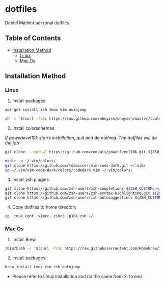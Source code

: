 # dotfiles

Daniel Mathiot personal dotfiles

<!-- TABLE OF CONTENTS -->
## Table of Contents

* [Installation Method](#installation-method)
  * [Linux](#linux)
  * [Mac Os](#mac-os)


## Installation Method 

### Linux

1. Install packages

```bash
apt-get install zsh tmux vim autojump

sh -c "$(curl -fsSL https://raw.github.com/ohmyzsh/ohmyzsh/master/tools/install.sh)"
```

2. Install colorschemes

*If powerlevel10k starts installation, quit and do nothing. The dotfiles will do the job*

```bash
git clone --depth=1 https://github.com/romkatv/powerlevel10k.git ${ZSH_CUSTOM:-~/.oh-my-zsh/custom}/themes/powerlevel10k

mkdir -p ~/.vim/colors/
git clone https://github.com/tomasiser/vim-code-dark.git ~/.vim/
cp ~/.vim/vim-code-dark/colors/codedark.vim ~/.vim/colors/
```
3. Install zsh plugins

```bash
git clone https://github.com/zsh-users/zsh-completions ${ZSH_CUSTOM:=~/.oh-my-zsh/custom}/plugins/zsh-completions
git clone https://github.com/zsh-users/zsh-syntax-highlighting.git ${ZSH_CUSTOM:-~/.oh-my-zsh/custom}/plugins/zsh-syntax-highlighting
git clone https://github.com/zsh-users/zsh-autosuggestions ${ZSH_CUSTOM:-~/.oh-my-zsh/custom}/plugins/zsh-autosuggestions
```

4. Copy dotfiles to home directory

```bash
cp .tmux.conf .vimrc. zshrc .p10k.zsh ~/
```
### Mac Os

1. Install Brew

```bash
/bin/bash -c "$(curl -fsSL https://raw.githubusercontent.com/Homebrew/install/master/install.sh)"
```

2. Install packages

```bash
brew install tmux vim zsh autojump
```
* Please refer to Linux installation and do the same from 2. to end.


